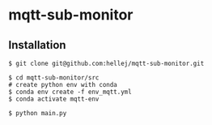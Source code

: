 # mqtt-sub-monitor

## Installation
```
$ git clone git@github.com:hellej/mqtt-sub-monitor.git

$ cd mqtt-sub-monitor/src
# create python env with conda
$ conda env create -f env_mqtt.yml
$ conda activate mqtt-env

$ python main.py
```
